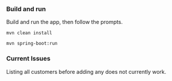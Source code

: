 ### Build and run

Build and run the app, then follow the prompts.

`mvn clean install`

`mvn spring-boot:run`

### Current Issues

Listing all customers before adding any does not currently work.

